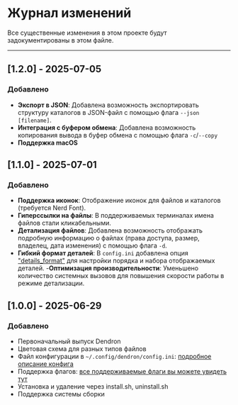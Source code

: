 # Журнал изменений
Все существенные изменения в этом проекте будут задокументированы в этом файле.

---

## [1.2.0] - 2025-07-05
### Добавлено
- **Экспорт в JSON**: Добавлена возможность экспортировать структуру каталогов в JSON-файл с помощью флага `--json [filename]`.
- **Интеграция с буфером обмена**: Добавлена возможность копирования вывода в буфер обмена с помощью флага `-c`/`--copy`
- **Поддержка macOS**


## [1.1.0] - 2025-07-01
### Добавлено
- **Поддержка иконок**: Отображение иконок для файлов и каталогов (требуется Nerd Font).
- **Гиперссылки на файлы**: В поддерживаемых терминалах имена файлов стали кликабельными.
- **Детализация файлов**: Добавлена возможность отображать подробную информацию о файлах (права доступа, размер, владелец, дата изменения) с помощью флага `-d`.
- **Гибкий формат деталей**: В `config.ini` добавлена опция ["details_format"](CONFIG_ru.md#details_format) для настройки порядка и набора отображаемых деталей.
-**Оптимизация производительности**: Уменьшено количество системных вызовов для повышения скорости работы в режиме детализации.




## [1.0.0] - 2025-06-29
### Добавлено
- Первоначальный выпуск Dendron
- Цветовая схема для разных типов файлов
- Файл конфигурации в `~/.config/dendron/config.ini`: [подробное описание конфига](CONFIG_ru.md)
- Поддержка флагов: [все поддерживаемые флаги вы можете увидеть тут](README_ru.md#section_flags)
- Установка и удаление через install.sh, uninstall.sh
- Поддержка системы сборки
